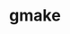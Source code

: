 ---
title: "gmake"
layout: cache
categories: [package, develop]
meta: {"compilers": ["apple-clang@16.0.0", "cce@18.0.0", "gcc@10.2.1", "gcc@10.3.0", "gcc@10.5.0", "gcc@11.1.0", "gcc@11.4.0", "gcc@12.3.0", "gcc@12.4.0", "gcc@13.2.0", "gcc@13.3.0", "gcc@7.3.1", "gcc@7.5.0", "gcc@9.4.0", "intel-oneapi-compilers@2024.1.0", "intel-oneapi-compilers@2025.1.0", "llvm@14.0.0"], "num_specs": 63, "num_specs_by_stack": {"aws-isc": 1, "aws-isc-aarch64": 1, "aws-pcluster-icelake": 2, "aws-pcluster-neoverse_v1": 2, "aws-pcluster-x86_64_v4": 7, "bootstrap-aarch64-darwin": 2, "bootstrap-x86_64-linux-gnu": 2, "build_systems": 2, "data-vis-sdk": 2, "developer-tools": 1, "developer-tools-aarch64-linux-gnu": 2, "developer-tools-darwin": 2, "developer-tools-manylinux2014": 1, "developer-tools-x86_64_v3-linux-gnu": 2, "e4s": 2, "e4s-cray-rhel": 3, "e4s-cray-sles": 1, "e4s-neoverse-v2": 2, "e4s-neoverse_v1": 1, "e4s-oneapi": 3, "e4s-power": 1, "e4s-rocm-external": 2, "gpu-tests": 3, "hep": 2, "ml-darwin-aarch64-mps": 2, "ml-linux-aarch64-cpu": 2, "ml-linux-aarch64-cuda": 2, "ml-linux-x86_64-cpu": 2, "ml-linux-x86_64-cuda": 2, "ml-linux-x86_64-rocm": 2, "radiuss": 2, "radiuss-aws": 2, "radiuss-aws-aarch64": 8, "root": 63, "tutorial": 9}, "oss": ["amzn2", "centos7", "rhel8", "sequoia", "sle_hpc15", "ubuntu18.04", "ubuntu20.04", "ubuntu22.04", "ubuntu24.04"], "platforms": ["darwin", "linux"], "stacks": ["aws-isc", "aws-isc-aarch64", "aws-pcluster-icelake", "aws-pcluster-neoverse_v1", "aws-pcluster-x86_64_v4", "bootstrap-aarch64-darwin", "bootstrap-x86_64-linux-gnu", "build_systems", "data-vis-sdk", "developer-tools", "developer-tools-aarch64-linux-gnu", "developer-tools-darwin", "developer-tools-manylinux2014", "developer-tools-x86_64_v3-linux-gnu", "e4s", "e4s-cray-rhel", "e4s-cray-sles", "e4s-neoverse-v2", "e4s-neoverse_v1", "e4s-oneapi", "e4s-power", "e4s-rocm-external", "gpu-tests", "hep", "ml-darwin-aarch64-mps", "ml-linux-aarch64-cpu", "ml-linux-aarch64-cuda", "ml-linux-x86_64-cpu", "ml-linux-x86_64-cuda", "ml-linux-x86_64-rocm", "radiuss", "radiuss-aws", "radiuss-aws-aarch64", "root", "tutorial"], "targets": ["aarch64", "neoverse_v1", "neoverse_v2", "ppc64le", "skylake_avx512", "x86_64", "x86_64_v3", "x86_64_v4"], "versions": ["4.4.1"]}
spec_details: [{"compiler": "intel-oneapi-compilers@2024.1.0", "hash": "2jrqonmvt3hnocdjzy4yzeuxysxsmex7", "os": "amzn2", "platform": "linux", "size": "-", "stacks": ["aws-pcluster-x86_64_v4", "root"], "target": "x86_64_v4", "variants": ["build_system=generic", "~guile"], "versions": ["4.4.1"]}, {"compiler": "gcc@10.3.0", "hash": "32tsrx5jio7icgfup7puogdvczfxikok", "os": "sle_hpc15", "platform": "linux", "size": "-", "stacks": ["e4s-cray-sles", "root"], "target": "x86_64_v4", "variants": ["build_system=generic", "~guile"], "versions": ["4.4.1"]}, {"compiler": "intel-oneapi-compilers@2025.1.0", "hash": "3czfv6loslbv6ujxupkueo4daxcgoyah", "os": "ubuntu22.04", "platform": "linux", "size": "-", "stacks": ["e4s-oneapi", "root"], "target": "x86_64_v3", "variants": ["build_system=generic", "~guile"], "versions": ["4.4.1"]}, {"compiler": "gcc@12.4.0", "hash": "3duqoxgioprnnqbim6kvjk455gbtwsln", "os": "amzn2", "platform": "linux", "size": "-", "stacks": ["aws-pcluster-neoverse_v1", "root"], "target": "neoverse_v1", "variants": ["build_system=generic", "~guile"], "versions": ["4.4.1"]}, {"compiler": "gcc@13.2.0", "hash": "4gsirqqcrfynxgcaua6zpobe6wnqvuj2", "os": "ubuntu24.04", "platform": "linux", "size": "-", "stacks": ["bootstrap-x86_64-linux-gnu", "ml-linux-x86_64-cpu", "ml-linux-x86_64-cuda", "ml-linux-x86_64-rocm", "root"], "target": "x86_64_v3", "variants": ["build_system=generic", "~guile"], "versions": ["4.4.1"]}, {"compiler": "gcc@7.3.1", "hash": "52l6ebftnwd44uvymyrbqlcxbwq2mbhu", "os": "amzn2", "platform": "linux", "size": "-", "stacks": ["aws-isc", "root"], "target": "x86_64_v3", "variants": ["build_system=generic", "~guile"], "versions": ["4.4.1"]}, {"compiler": "llvm@14.0.0", "hash": "5iqwgrnwzhzrppwtjwumvasnh6qmajj7", "os": "ubuntu22.04", "platform": "linux", "size": "-", "stacks": ["root", "tutorial"], "target": "x86_64_v3", "variants": ["build_system=generic", "~guile"], "versions": ["4.4.1"]}, {"compiler": "gcc@7.3.1", "hash": "63zci22qrvi2vadetmhvx3ct2xgh674e", "os": "amzn2", "platform": "linux", "size": "-", "stacks": ["radiuss-aws-aarch64", "root"], "target": "neoverse_v1", "variants": ["build_system=generic", "~guile"], "versions": ["4.4.1"]}, {"compiler": "intel-oneapi-compilers@2024.1.0", "hash": "6fupjkmeaqknkyhcxphms6wj7vf4mcc6", "os": "amzn2", "platform": "linux", "size": "-", "stacks": ["aws-pcluster-x86_64_v4", "root"], "target": "x86_64_v4", "variants": ["build_system=generic", "~guile"], "versions": ["4.4.1"]}, {"compiler": "gcc@7.5.0", "hash": "6mjcmnoyc5kvcak3ej3glxaqmuqmqmro", "os": "ubuntu18.04", "platform": "linux", "size": "-", "stacks": ["root"], "target": "x86_64", "variants": ["build_system=generic", "~guile"], "versions": ["4.4.1"]}, {"compiler": "gcc@11.4.0", "hash": "6ugb2v7dh2wtliabts63unxbgdn6idxa", "os": "ubuntu22.04", "platform": "linux", "size": "-", "stacks": ["e4s-neoverse-v2", "root"], "target": "neoverse_v2", "variants": ["build_system=generic", "~guile"], "versions": ["4.4.1"]}, {"compiler": "intel-oneapi-compilers@2024.1.0", "hash": "7ld6qiyiboqcjknpmyuy4x2xhsjwp3ij", "os": "amzn2", "platform": "linux", "size": "-", "stacks": ["aws-pcluster-x86_64_v4", "root"], "target": "x86_64_v3", "variants": ["build_system=generic", "~guile"], "versions": ["4.4.1"]}, {"compiler": "cce@18.0.0", "hash": "a46ix5p6wqr3ahteterph3ndz4piaiss", "os": "rhel8", "platform": "linux", "size": "-", "stacks": ["e4s-cray-rhel", "root"], "target": "x86_64_v3", "variants": ["build_system=generic", "~guile"], "versions": ["4.4.1"]}, {"compiler": "apple-clang@16.0.0", "hash": "arjp53hqoyaos5hzanxpstx6czj7cvuo", "os": "sequoia", "platform": "darwin", "size": "-", "stacks": ["bootstrap-aarch64-darwin", "developer-tools-darwin", "ml-darwin-aarch64-mps", "root"], "target": "aarch64", "variants": ["build_system=generic", "~guile"], "versions": ["4.4.1"]}, {"compiler": "gcc@7.5.0", "hash": "atxelr7to57difigfdztksjiupmropza", "os": "ubuntu18.04", "platform": "linux", "size": "-", "stacks": ["build_systems", "radiuss", "root"], "target": "x86_64_v3", "variants": ["build_system=generic", "~guile"], "versions": ["4.4.1"]}, {"compiler": "gcc@11.1.0", "hash": "aztf3j6moo4prn765wurzdkwlfqd43wt", "os": "ubuntu20.04", "platform": "linux", "size": "-", "stacks": ["data-vis-sdk", "root"], "target": "x86_64_v3", "variants": ["build_system=generic", "~guile"], "versions": ["4.4.1"]}, {"compiler": "apple-clang@16.0.0", "hash": "bhfahewi7phpuzhmt57b277gmgjedazf", "os": "sequoia", "platform": "darwin", "size": "-", "stacks": ["bootstrap-aarch64-darwin", "developer-tools-darwin", "ml-darwin-aarch64-mps", "root"], "target": "aarch64", "variants": ["build_system=generic", "~guile"], "versions": ["4.4.1"]}, {"compiler": "gcc@12.4.0", "hash": "cdbeeqrqmvemud6jqg4fkxromfmjoo6m", "os": "amzn2", "platform": "linux", "size": "-", "stacks": ["aws-pcluster-neoverse_v1", "root"], "target": "neoverse_v1", "variants": ["build_system=generic", "~guile"], "versions": ["4.4.1"]}, {"compiler": "intel-oneapi-compilers@2025.1.0", "hash": "cwdneyu6qjtn7u6be2xegzoxde5ev2mn", "os": "ubuntu22.04", "platform": "linux", "size": "-", "stacks": ["e4s-oneapi", "root"], "target": "x86_64_v3", "variants": ["build_system=generic", "~guile"], "versions": ["4.4.1"]}, {"compiler": "intel-oneapi-compilers@2024.1.0", "hash": "di534u37g5hhugwchis7hi7khggzak3i", "os": "amzn2", "platform": "linux", "size": "-", "stacks": ["aws-pcluster-x86_64_v4", "root"], "target": "x86_64_v4", "variants": ["build_system=generic", "~guile"], "versions": ["4.4.1"]}, {"compiler": "intel-oneapi-compilers@2024.1.0", "hash": "egd3zriqi533pkgabypc7jlnchoitc4f", "os": "amzn2", "platform": "linux", "size": "-", "stacks": ["aws-pcluster-x86_64_v4", "root"], "target": "x86_64_v4", "variants": ["build_system=generic", "~guile"], "versions": ["4.4.1"]}, {"compiler": "cce@18.0.0", "hash": "eizhkwxbr56qek7rfrrpwx5igkbvgr3o", "os": "rhel8", "platform": "linux", "size": "-", "stacks": ["e4s-cray-rhel", "root"], "target": "x86_64_v3", "variants": ["build_system=generic", "~guile"], "versions": ["4.4.1"]}, {"compiler": "gcc@7.3.1", "hash": "f2h2jbcxnv556exxpr3brunm5xgrfonx", "os": "amzn2", "platform": "linux", "size": "-", "stacks": ["radiuss-aws-aarch64", "root"], "target": "aarch64", "variants": ["build_system=generic", "~guile"], "versions": ["4.4.1"]}, {"compiler": "gcc@7.3.1", "hash": "fsjpd77fmjaoh52a5equnp2jk6aymknz", "os": "amzn2", "platform": "linux", "size": "-", "stacks": ["aws-pcluster-icelake", "root"], "target": "skylake_avx512", "variants": ["build_system=autotools", "~guile"], "versions": ["4.4.1"]}, {"compiler": "gcc@11.1.0", "hash": "giqyb3jnowabxad2bfwgihf2g77vf5ur", "os": "ubuntu20.04", "platform": "linux", "size": "-", "stacks": ["data-vis-sdk", "root"], "target": "x86_64_v3", "variants": ["build_system=generic", "~guile"], "versions": ["4.4.1"]}, {"compiler": "gcc@11.1.0", "hash": "hgbrythjuu7kquolh4t6gwavcqesztnd", "os": "ubuntu20.04", "platform": "linux", "size": "-", "stacks": ["gpu-tests", "root"], "target": "x86_64_v3", "variants": ["build_system=autotools", "~guile"], "versions": ["4.4.1"]}, {"compiler": "gcc@10.5.0", "hash": "hmp67amud4zkdwitipwyu7hxueeq6mes", "os": "centos7", "platform": "linux", "size": "-", "stacks": ["developer-tools-x86_64_v3-linux-gnu", "root"], "target": "x86_64_v3", "variants": ["build_system=generic", "~guile"], "versions": ["4.4.1"]}, {"compiler": "gcc@11.4.0", "hash": "iacxcgsusk7xa36cxberhn2gqx7c7n2n", "os": "ubuntu22.04", "platform": "linux", "size": "-", "stacks": ["e4s-neoverse-v2", "root"], "target": "neoverse_v2", "variants": ["build_system=generic", "~guile"], "versions": ["4.4.1"]}, {"compiler": "gcc@13.2.0", "hash": "imamotazgbps65d3ijuhacy5rmoxxjjt", "os": "ubuntu24.04", "platform": "linux", "size": "-", "stacks": ["ml-linux-aarch64-cpu", "ml-linux-aarch64-cuda", "root"], "target": "aarch64", "variants": ["build_system=generic", "~guile"], "versions": ["4.4.1"]}, {"compiler": "gcc@10.5.0", "hash": "jokw5n4jiocegto6oqczkael4tyb6wsk", "os": "ubuntu22.04", "platform": "linux", "size": "-", "stacks": ["root", "tutorial"], "target": "x86_64_v3", "variants": ["build_system=generic", "~guile"], "versions": ["4.4.1"]}, {"compiler": "gcc@9.4.0", "hash": "jqtzuxwrucqkwcpsbsrfj7ofwawxg3v5", "os": "ubuntu20.04", "platform": "linux", "size": "-", "stacks": ["e4s-power", "root"], "target": "ppc64le", "variants": ["build_system=generic", "~guile"], "versions": ["4.4.1"]}, {"compiler": "gcc@7.3.1", "hash": "k3pow6wuzjic4a6jshxqnxnj6bbyoysn", "os": "amzn2", "platform": "linux", "size": "-", "stacks": ["aws-pcluster-x86_64_v4", "root"], "target": "x86_64_v3", "variants": ["build_system=generic", "~guile"], "versions": ["4.4.1"]}, {"compiler": "llvm@14.0.0", "hash": "kfw4q4fv6hgwsnnys7tbukzyqxwnycgs", "os": "ubuntu22.04", "platform": "linux", "size": "-", "stacks": ["root", "tutorial"], "target": "x86_64_v3", "variants": ["build_system=generic", "~guile"], "versions": ["4.4.1"]}, {"compiler": "gcc@11.4.0", "hash": "l7o53f7swinapmefu2cddqpeywwryydh", "os": "ubuntu22.04", "platform": "linux", "size": "-", "stacks": ["e4s-neoverse_v1", "root"], "target": "neoverse_v1", "variants": ["build_system=generic", "~guile"], "versions": ["4.4.1"]}, {"compiler": "gcc@7.3.1", "hash": "lndjtx3ha2sqyldrw6wi4qfa6bt2ib5j", "os": "amzn2", "platform": "linux", "size": "-", "stacks": ["radiuss-aws-aarch64", "root"], "target": "aarch64", "variants": ["build_system=generic", "~guile"], "versions": ["4.4.1"]}, {"compiler": "gcc@7.3.1", "hash": "mhbuuy7svvhiwiyiaajbpbvxfc6y3orz", "os": "amzn2", "platform": "linux", "size": "-", "stacks": ["radiuss-aws-aarch64", "root"], "target": "neoverse_v1", "variants": ["build_system=generic", "~guile"], "versions": ["4.4.1"]}, {"compiler": "gcc@13.2.0", "hash": "mxrz5jaq4k7zsczagwd5z3nhavcuuofo", "os": "ubuntu24.04", "platform": "linux", "size": "-", "stacks": ["bootstrap-x86_64-linux-gnu", "ml-linux-x86_64-cpu", "ml-linux-x86_64-cuda", "ml-linux-x86_64-rocm", "root"], "target": "x86_64_v3", "variants": ["build_system=generic", "~guile"], "versions": ["4.4.1"]}, {"compiler": "gcc@7.5.0", "hash": "ng3hjktxd3qcsw2ftgdc52yna2wwhoxq", "os": "ubuntu18.04", "platform": "linux", "size": "-", "stacks": ["developer-tools", "root"], "target": "x86_64_v3", "variants": ["build_system=generic", "~guile"], "versions": ["4.4.1"]}, {"compiler": "gcc@7.3.1", "hash": "nlo7626p55yil4uvg6w75cavhnklqdwq", "os": "amzn2", "platform": "linux", "size": "-", "stacks": ["radiuss-aws-aarch64", "root"], "target": "aarch64", "variants": ["build_system=generic", "~guile"], "versions": ["4.4.1"]}, {"compiler": "gcc@10.5.0", "hash": "nogu7jr5mgim66zmci7jwxa4z73f3d4y", "os": "ubuntu22.04", "platform": "linux", "size": "-", "stacks": ["root", "tutorial"], "target": "x86_64_v3", "variants": ["build_system=generic", "~guile"], "versions": ["4.4.1"]}, {"compiler": "gcc@7.3.1", "hash": "npwqwqesv3m6ivjpufo57u55ry36sfz2", "os": "amzn2", "platform": "linux", "size": "-", "stacks": ["aws-pcluster-icelake", "root"], "target": "x86_64_v3", "variants": ["build_system=autotools", "~guile"], "versions": ["4.4.1"]}, {"compiler": "llvm@14.0.0", "hash": "nu37snhffijwscvz4e47342d5zhmnyg7", "os": "ubuntu22.04", "platform": "linux", "size": "-", "stacks": ["root", "tutorial"], "target": "x86_64_v3", "variants": ["build_system=generic", "~guile"], "versions": ["4.4.1"]}, {"compiler": "gcc@13.3.0", "hash": "ofkhyjpt3nesfz7ochy2beo3skhywt3y", "os": "rhel8", "platform": "linux", "size": "-", "stacks": ["developer-tools-aarch64-linux-gnu", "root"], "target": "aarch64", "variants": ["build_system=generic", "~guile"], "versions": ["4.4.1"]}, {"compiler": "gcc@7.3.1", "hash": "olff57hlbtu65p3agcth2yr5ny4znaxe", "os": "amzn2", "platform": "linux", "size": "-", "stacks": ["radiuss-aws-aarch64", "root"], "target": "neoverse_v2", "variants": ["build_system=generic", "~guile"], "versions": ["4.4.1"]}, {"compiler": "gcc@10.5.0", "hash": "ontwaemtn5bddl3mlg3ptiixjux3oebn", "os": "centos7", "platform": "linux", "size": "-", "stacks": ["developer-tools-x86_64_v3-linux-gnu", "root"], "target": "x86_64_v3", "variants": ["build_system=generic", "~guile"], "versions": ["4.4.1"]}, {"compiler": "intel-oneapi-compilers@2025.1.0", "hash": "pqht6ckr7kbvejuzs5gfpp5uwjhviiox", "os": "ubuntu22.04", "platform": "linux", "size": "-", "stacks": ["e4s-oneapi", "root"], "target": "x86_64_v3", "variants": ["build_system=generic", "~guile"], "versions": ["4.4.1"]}, {"compiler": "gcc@12.3.0", "hash": "pqmmqnmdj77mkzefyho3zhs5g3se4q6r", "os": "ubuntu22.04", "platform": "linux", "size": "-", "stacks": ["root", "tutorial"], "target": "x86_64_v3", "variants": ["build_system=generic", "~guile"], "versions": ["4.4.1"]}, {"compiler": "gcc@13.2.0", "hash": "q5xqqolytmihcg4hnryvb7yza2gqs7gh", "os": "ubuntu24.04", "platform": "linux", "size": "-", "stacks": ["ml-linux-aarch64-cpu", "ml-linux-aarch64-cuda", "root"], "target": "aarch64", "variants": ["build_system=generic", "~guile"], "versions": ["4.4.1"]}, {"compiler": "gcc@12.3.0", "hash": "qf4rbapi5kah7me66fd5zqm6tcyjq62s", "os": "ubuntu22.04", "platform": "linux", "size": "-", "stacks": ["root", "tutorial"], "target": "x86_64_v3", "variants": ["build_system=generic", "~guile"], "versions": ["4.4.1"]}, {"compiler": "gcc@11.4.0", "hash": "qjajp2jjouruygviflroxqopadjp5zew", "os": "ubuntu22.04", "platform": "linux", "size": "-", "stacks": ["e4s", "e4s-rocm-external", "hep", "root", "tutorial"], "target": "x86_64_v3", "variants": ["build_system=generic", "~guile"], "versions": ["4.4.1"]}, {"compiler": "gcc@11.1.0", "hash": "qq2aewtsuqmmqwp67nvjkggm7ycibrmv", "os": "ubuntu20.04", "platform": "linux", "size": "-", "stacks": ["gpu-tests", "root"], "target": "x86_64_v3", "variants": ["build_system=generic", "~guile"], "versions": ["4.4.1"]}, {"compiler": "gcc@13.3.0", "hash": "rr62372xitycycjahpgreufw2llss6g3", "os": "rhel8", "platform": "linux", "size": "-", "stacks": ["developer-tools-aarch64-linux-gnu", "root"], "target": "aarch64", "variants": ["build_system=generic", "~guile"], "versions": ["4.4.1"]}, {"compiler": "cce@18.0.0", "hash": "rwqfgs5mkzvefbekmts35wzjdd3fknku", "os": "rhel8", "platform": "linux", "size": "-", "stacks": ["e4s-cray-rhel", "root"], "target": "x86_64_v3", "variants": ["build_system=generic", "~guile"], "versions": ["4.4.1"]}, {"compiler": "gcc@7.3.1", "hash": "t4ean562uzikeyl5pyxs7btvjsd3ry34", "os": "amzn2", "platform": "linux", "size": "-", "stacks": ["radiuss-aws-aarch64", "root"], "target": "neoverse_v2", "variants": ["build_system=generic", "~guile"], "versions": ["4.4.1"]}, {"compiler": "gcc@11.4.0", "hash": "t4u2iokvlpcjl7wzlvhu3kacmtmsvxah", "os": "ubuntu22.04", "platform": "linux", "size": "-", "stacks": ["e4s", "e4s-rocm-external", "hep", "root", "tutorial"], "target": "x86_64_v3", "variants": ["build_system=generic", "~guile"], "versions": ["4.4.1"]}, {"compiler": "gcc@10.2.1", "hash": "u53cgel3rukavb2o6gwi5ym2wrvrqht2", "os": "centos7", "platform": "linux", "size": "-", "stacks": ["developer-tools-manylinux2014", "root"], "target": "x86_64_v3", "variants": ["build_system=generic", "~guile"], "versions": ["4.4.1"]}, {"compiler": "gcc@7.3.1", "hash": "ufskinpdquvi3fo2r7viuxvhpvrcojx4", "os": "amzn2", "platform": "linux", "size": "-", "stacks": ["radiuss-aws", "root"], "target": "x86_64_v3", "variants": ["build_system=generic", "~guile"], "versions": ["4.4.1"]}, {"compiler": "gcc@7.3.1", "hash": "uuapan2yqmro6hmwqvsqxojo6dut2zoc", "os": "amzn2", "platform": "linux", "size": "-", "stacks": ["radiuss-aws-aarch64", "root"], "target": "aarch64", "variants": ["build_system=generic", "~guile"], "versions": ["4.4.1"]}, {"compiler": "intel-oneapi-compilers@2024.1.0", "hash": "vg5igkq6isauwoj2wxzsde2ztm5baha5", "os": "amzn2", "platform": "linux", "size": "-", "stacks": ["aws-pcluster-x86_64_v4", "root"], "target": "x86_64_v3", "variants": ["build_system=generic", "~guile"], "versions": ["4.4.1"]}, {"compiler": "gcc@7.3.1", "hash": "vymmwibsspan7x7ydptxgppu3ny4xvd2", "os": "amzn2", "platform": "linux", "size": "-", "stacks": ["radiuss-aws", "root"], "target": "x86_64_v3", "variants": ["build_system=generic", "~guile"], "versions": ["4.4.1"]}, {"compiler": "gcc@11.1.0", "hash": "wq7z3ace5dazkmv5zazeygtpcv7vea7p", "os": "ubuntu20.04", "platform": "linux", "size": "-", "stacks": ["gpu-tests", "root"], "target": "x86_64_v3", "variants": ["build_system=generic", "~guile"], "versions": ["4.4.1"]}, {"compiler": "gcc@7.3.1", "hash": "xwyjeaouogfzmrpg2nfy3tgtorl37vla", "os": "amzn2", "platform": "linux", "size": "-", "stacks": ["aws-isc-aarch64", "root"], "target": "aarch64", "variants": ["build_system=generic", "~guile"], "versions": ["4.4.1"]}, {"compiler": "gcc@7.5.0", "hash": "xz7q5mz3ilhyhha7btfdl4fffy2ms2yh", "os": "ubuntu18.04", "platform": "linux", "size": "-", "stacks": ["build_systems", "radiuss", "root"], "target": "x86_64_v3", "variants": ["build_system=generic", "~guile"], "versions": ["4.4.1"]}]
---